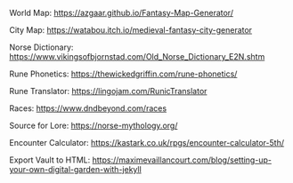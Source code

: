 World Map:
https://azgaar.github.io/Fantasy-Map-Generator/

City Map:
https://watabou.itch.io/medieval-fantasy-city-generator

Norse Dictionary:
https://www.vikingsofbjornstad.com/Old_Norse_Dictionary_E2N.shtm

Rune Phonetics:
https://thewickedgriffin.com/rune-phonetics/

Rune Translator:
https://lingojam.com/RunicTranslator

Races: 
https://www.dndbeyond.com/races

Source for Lore: 
https://norse-mythology.org/

Encounter Calculator:
https://kastark.co.uk/rpgs/encounter-calculator-5th/

Export Vault to HTML:
https://maximevaillancourt.com/blog/setting-up-your-own-digital-garden-with-jekyll